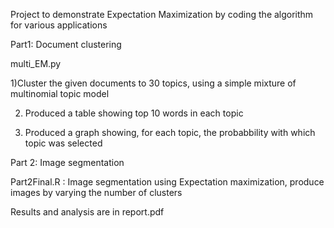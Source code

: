 Project to demonstrate Expectation Maximization by coding the algorithm for various applications

Part1: Document clustering

multi_EM.py 

1)Cluster the given documents to 30 topics, using a simple mixture of multinomial topic model

2) Produced a table showing top 10 words in each topic

3) Produced a graph showing, for each topic, the probabbility with which topic was selected


Part 2: Image segmentation 

Part2Final.R : Image segmentation using Expectation maximization, produce images by varying the number of clusters


Results and analysis are in report.pdf